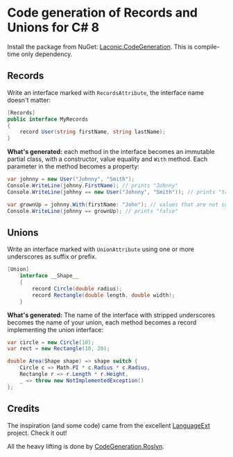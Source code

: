 # Code generation of Records and Unions for C# 8

Install the package from NuGet: [Laconic.CodeGeneration](https://www.nuget.org/packages/Laconic.CodeGeneration/0.9.3-beta). This is compile-time only dependency.

## Records

Write an interface marked with `RecordsAttribute`, the interface name doesn't matter:

```csharp
[Records]
public interface MyRecords
{
    record User(string firstName, string lastName);
}
```

**What's generated:** each method in the interface becomes an immutable partial class, with a constructor, value equality and `With` method. Each parameter in the method becomes a property:

```csharp
var johnny = new User("Johnny", "Smith");
Console.WriteLine(johnny.FirstName); // prints "Johnny"
Console.WriteLine(johhny == new User("Johnny", "Smith")); // prints "true"

var grownUp = johnny.With(firstName: "John"); // values that are not supplied are copied from the original object
Console.WriteLine(johnny == grownUp); // prints "false"
```

## Unions

Write an interface marked with `UnionAttribute` using one or more underscores as suffix or prefix.

```csharp
[Union]
    interface __Shape__
    {
        record Circle(double radius);
        record Rectangle(double length, double width);
    }
```

**What's generated:** The name of the interface with stripped underscores becomes the name of your union, each method becomes a record implementing the union interface:

```csharp
var circle = new Circle(10);
var rect = new Rectangle(10, 20);

double Area(Shape shape) => shape switch {
    Circle c => Math.PI * c.Radius * c.Radius,
    Rectangle r => r.Length * r.Height,
    _ => throw new NotImplementedException()
};
```

## Credits

The inspiration (and some code) came from the excellent [LanguageExt](https://github.com/louthy/language-ext) project. Check it out!

All the heavy lifting is done by [CodeGeneration.Roslyn](https://github.com/AArnott/CodeGeneration.Roslyn).
